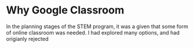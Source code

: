 # Why Google Classroom

In the planning stages of the STEM program, it was a given that some form of online classroom was needed.  I had explored many options, and had origianly rejected 
